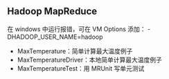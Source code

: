## Hadoop MapReduce

在 windows 中运行报错，可在 VM Options 添加： -DHADOOP_USER_NAME=hadoop

* MaxTemperature：简单计算最大温度例子
* MaxTemperatureDriver：本地简单计算最大温度例子
* MaxTemperatureTest：用 MRUnit 写单元测试

